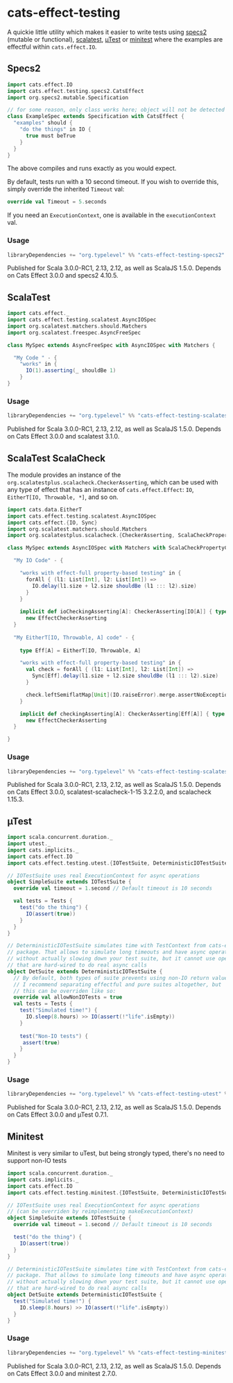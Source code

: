 # cats-effect-testing

A quickie little utility which makes it easier to write tests using [specs2](https://specs2.org) (mutable or functional), [scalatest](http://scalatest.org), [µTest](https://github.com/lihaoyi/utest) or [minitest](https://github.com/monix/minitest) where the examples are effectful within `cats.effect.IO`.

## Specs2

```scala
import cats.effect.IO
import cats.effect.testing.specs2.CatsEffect
import org.specs2.mutable.Specification

// for some reason, only class works here; object will not be detected by sbt
class ExampleSpec extends Specification with CatsEffect {
  "examples" should {
    "do the things" in IO {
      true must beTrue
    }
  }
}
```

The above compiles and runs exactly as you would expect.

By default, tests run with a 10 second timeout. If you wish to override this, simply override the inherited `Timeout` val:

```scala
override val Timeout = 5.seconds
```

If you need an `ExecutionContext`, one is available in the `executionContext` val.

### Usage

```sbt
libraryDependencies += "org.typelevel" %% "cats-effect-testing-specs2" % "<version>" % Test
```

Published for Scala 3.0.0-RC1, 2.13, 2.12, as well as ScalaJS 1.5.0. Depends on Cats Effect 3.0.0 and specs2 4.10.5.

## ScalaTest

```scala
import cats.effect._
import cats.effect.testing.scalatest.AsyncIOSpec
import org.scalatest.matchers.should.Matchers
import org.scalatest.freespec.AsyncFreeSpec

class MySpec extends AsyncFreeSpec with AsyncIOSpec with Matchers {

  "My Code " - {
    "works" in {
      IO(1).asserting(_ shouldBe 1)
    }
}

```
### Usage

```sbt
libraryDependencies += "org.typelevel" %% "cats-effect-testing-scalatest" % "<version>" % Test
```

Published for Scala 3.0.0-RC1, 2.13, 2.12, as well as ScalaJS 1.5.0. Depends on Cats Effect 3.0.0 and scalatest 3.1.0.

## ScalaTest ScalaCheck

The module provides an instance of the `org.scalatestplus.scalacheck.CheckerAsserting`, which can be used with any type of effect that has an instance of `cats.effect.Effect`: `IO`, `EitherT[IO, Throwable, *]`, and so on.

```scala
import cats.data.EitherT
import cats.effect.testing.scalatest.AsyncIOSpec
import cats.effect.{IO, Sync}
import org.scalatest.matchers.should.Matchers
import org.scalatestplus.scalacheck.{CheckerAsserting, ScalaCheckPropertyChecks}

class MySpec extends AsyncIOSpec with Matchers with ScalaCheckPropertyChecks {

  "My IO Code" - {

    "works with effect-full property-based testing" in {
      forAll { (l1: List[Int], l2: List[Int]) =>
        IO.delay(l1.size + l2.size shouldBe (l1 ::: l2).size)
      }
    }
  
    implicit def ioCheckingAsserting[A]: CheckerAsserting[IO[A]] { type Result = IO[Unit] } =
      new EffectCheckerAsserting
  }
  
  "My EitherT[IO, Throwable, A] code" - {
  
    type Eff[A] = EitherT[IO, Throwable, A]

    "works with effect-full property-based testing" in {
      val check = forAll { (l1: List[Int], l2: List[Int]) =>
        Sync[Eff].delay(l1.size + l2.size shouldBe (l1 ::: l2).size)
      }

      check.leftSemiflatMap[Unit](IO.raiseError).merge.assertNoException
    }

    implicit def checkingAsserting[A]: CheckerAsserting[Eff[A]] { type Result = Eff[Unit] } =
      new EffectCheckerAsserting
  }

}

```
### Usage

```sbt
libraryDependencies += "org.typelevel" %% "cats-effect-testing-scalatest-scalacheck" % "<version>" % Test
```

Published for Scala 3.0.0-RC1, 2.13, 2.12, as well as ScalaJS 1.5.0. Depends on Cats Effect 3.0.0, scalatest-scalacheck-1-15 3.2.2.0, and scalacheck 1.15.3.

## µTest

```scala
import scala.concurrent.duration._
import utest._
import cats.implicits._
import cats.effect.IO
import cats.effect.testing.utest.{IOTestSuite, DeterministicIOTestSuite}

// IOTestSuite uses real ExecutionContext for async operations
object SimpleSuite extends IOTestSuite {
  override val timeout = 1.second // Default timeout is 10 seconds

  val tests = Tests {
    test("do the thing") {
      IO(assert(true))
    }
  }
}

// DeterministicIOTestSuite simulates time with TestContext from cats-effect-laws
// package. That allows to simulate long timeouts and have async operations
// without actually slowing down your test suite, but it cannot use operations
// that are hard-wired to do real async calls
object DetSuite extends DeterministicIOTestSuite {
  // By default, both types of suite prevents using non-IO return values.
  // I recommend separating effectful and pure suites altogether, but
  // this can be overriden like so:
  override val allowNonIOTests = true
  val tests = Tests {
    test("Simulated time!") {
      IO.sleep(8.hours) >> IO(assert(!"life".isEmpty))
    }
    
    test("Non-IO tests") {
     assert(true)
    }
  }
}

```

### Usage

```sbt
libraryDependencies += "org.typelevel" %% "cats-effect-testing-utest" % "<version>" % Test
```

Published for Scala 3.0.0-RC1, 2.13, 2.12, as well as ScalaJS 1.5.0. Depends on Cats Effect 3.0.0 and µTest 0.7.1.

## Minitest

Minitest is very similar to uTest, but being strongly typed, there's no need to support
non-IO tests

```scala
import scala.concurrent.duration._
import cats.implicits._
import cats.effect.IO
import cats.effect.testing.minitest.{IOTestSuite, DeterministicIOTestSuite}

// IOTestSuite uses real ExecutionContext for async operations
// (can be overriden by reimplementing makeExecutionContext)
object SimpleSuite extends IOTestSuite {
  override val timeout = 1.second // Default timeout is 10 seconds

  test("do the thing") {
    IO(assert(true))
  }
}

// DeterministicIOTestSuite simulates time with TestContext from cats-effect-laws
// package. That allows to simulate long timeouts and have async operations
// without actually slowing down your test suite, but it cannot use operations
// that are hard-wired to do real async calls
object DetSuite extends DeterministicIOTestSuite {
  test("Simulated time!") {
    IO.sleep(8.hours) >> IO(assert(!"life".isEmpty))
  }
}

```

### Usage

```sbt
libraryDependencies += "org.typelevel" %% "cats-effect-testing-minitest" % "<version>" % Test
```

Published for Scala 3.0.0-RC1, 2.13, 2.12, as well as ScalaJS 1.5.0. Depends on Cats Effect 3.0.0 and minitest 2.7.0.
